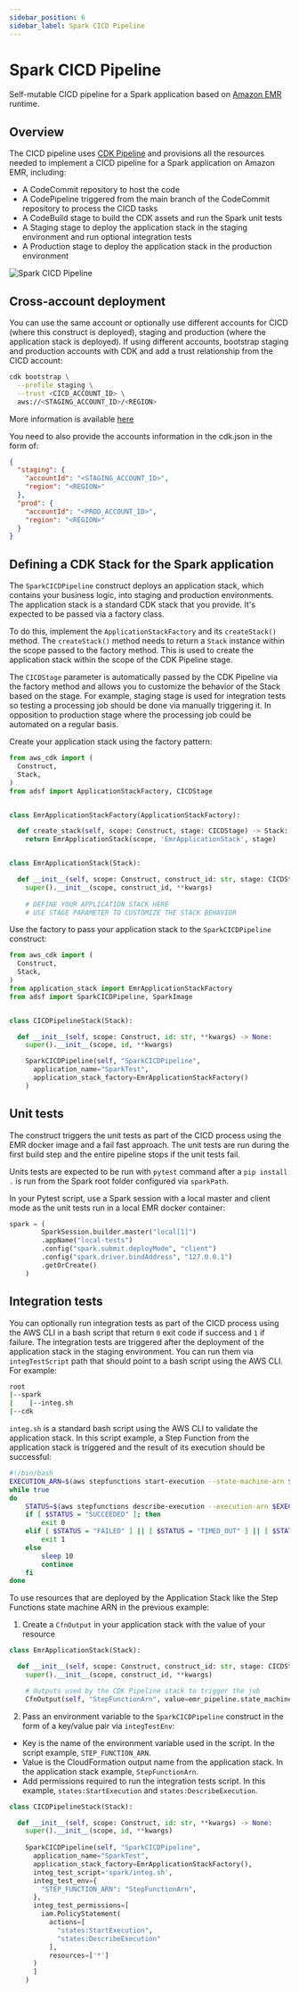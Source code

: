 ```yaml
---
sidebar_position: 6
sidebar_label: Spark CICD Pipeline
---
```


# Spark CICD Pipeline

Self-mutable CICD pipeline for a Spark application based on [Amazon EMR](https://aws.amazon.com/fr/emr/) runtime. 

## Overview

The CICD pipeline uses [CDK Pipeline](https://docs.aws.amazon.com/cdk/v2/guide/cdk_pipeline.html) and provisions all the resources needed to implement a CICD pipeline for a Spark application on Amazon EMR, including:
 * A CodeCommit repository to host the code
 * A CodePipeline triggered from the main branch of the CodeCommit repository to process the CICD tasks
 * A CodeBuild stage to build the CDK assets and run the Spark unit tests
 * A Staging stage to deploy the application stack in the staging environment and run optional integration tests
 * A Production stage to deploy the application stack in the production environment


![Spark CICD Pipeline](../../../static/img/adsf-spark-cicd.png)

## Cross-account deployment

You can use the same account or optionally use different accounts for CICD (where this construct is deployed), staging and production (where the application stack is deployed). 
If using different accounts, bootstrap staging and production accounts with CDK and add a trust relationship from the CICD account:
```bash
cdk bootstrap \
  --profile staging \
  --trust <CICD_ACCOUNT_ID> \
  aws://<STAGING_ACCOUNT_ID>/<REGION>
```
More information is available [here](https://docs.aws.amazon.com/cdk/v2/guide/cdk_pipeline.html#cdk_pipeline_bootstrap)

You need to also provide the accounts information in the cdk.json in the form of:
```json
{
  "staging": {
    "accountId": "<STAGING_ACCOUNT_ID>",
    "region": "<REGION>"
  },
  "prod": {
    "accountId": "<PROD_ACCOUNT_ID>",
    "region": "<REGION>"
  }
}
```

## Defining a CDK Stack for the Spark application

The `SparkCICDPipeline` construct deploys an application stack, which contains your business logic, into staging and production environments.
The application stack is a standard CDK stack that you provide. It's expected to be passed via a factory class. 

To do this, implement the `ApplicationStackFactory` and its `createStack()` method.
The `createStack()` method needs to return a `Stack` instance within the scope passed to the factory method.
This is used to create the application stack within the scope of the CDK Pipeline stage.

The `CICDStage` parameter is automatically passed by the CDK Pipeline via the factory method and allows you to customize the behavior of the Stack based on the stage.
For example, staging stage is used for integration tests so testing a processing job should be done via manually triggering it. 
In opposition to production stage where the processing job could be automated on a regular basis.

Create your application stack using the factory pattern:

```python
from aws_cdk import (
  Construct,
  Stack, 
)
from adsf import ApplicationStackFactory, CICDStage


class EmrApplicationStackFactory(ApplicationStackFactory):

  def create_stack(self, scope: Construct, stage: CICDStage) -> Stack:
    return EmrApplicationStack(scope, 'EmrApplicationStack', stage)


class EmrApplicationStack(Stack):

  def __init__(self, scope: Construct, construct_id: str, stage: CICDStage, **kwargs) -> None:
    super().__init__(scope, construct_id, **kwargs)
      
    # DEFINE YOUR APPLICATION STACK HERE
    # USE STAGE PARAMETER TO CUSTOMIZE THE STACK BEHAVIOR
```

Use the factory to pass your application stack to the `SparkCICDPipeline` construct:
```python
from aws_cdk import (
  Construct,
  Stack, 
)
from application_stack import EmrApplicationStackFactory
from adsf import SparkCICDPipeline, SparkImage


class CICDPipelineStack(Stack):

  def __init__(self, scope: Construct, id: str, **kwargs) -> None:
    super().__init__(scope, id, **kwargs)

    SparkCICDPipeline(self, "SparkCICDPipeline",
      application_name="SparkTest",
      application_stack_factory=EmrApplicationStackFactory()
    )
```

## Unit tests
The construct triggers the unit tests as part of the CICD process using the EMR docker image and a fail fast approach. 
The unit tests are run during the first build step and the entire pipeline stops if the unit tests fail.

Units tests are expected to be run with `pytest` command after a `pip install .` is run from the Spark root folder configured via `sparkPath`.

In your Pytest script, use a Spark session with a local master and client mode as the unit tests run in a local EMR docker container:
```python
spark = (
        SparkSession.builder.master("local[1]")
        .appName("local-tests")
        .config("spark.submit.deployMode", "client")
        .config("spark.driver.bindAddress", "127.0.0.1")
        .getOrCreate()
    )
```

## Integration tests
You can optionally run integration tests as part of the CICD process using the AWS CLI in a bash script that return `0` exit code if success and `1` if failure. 
The integration tests are triggered after the deployment of the application stack in the staging environment. You can run them via `integTestScript` path that should point to a bash script using the AWS CLI. For example:

```bash
root
|--spark
|    |--integ.sh
|--cdk
```

`integ.sh` is a standard bash script using the AWS CLI to validate the application stack. In this script example, a Step Function from the application stack is triggered and the result of its execution should be successful:
```bash
#!/bin/bash
EXECUTION_ARN=$(aws stepfunctions start-execution --state-machine-arn $STEP_FUNCTION_ARN | jq -r '.executionArn')
while true
do
    STATUS=$(aws stepfunctions describe-execution --execution-arn $EXECUTION_ARN | jq -r '.status')
    if [ $STATUS = "SUCCEEDED" ]; then
        exit 0 
    elif [ $STATUS = "FAILED" ] || [ $STATUS = "TIMED_OUT" ] || [ $STATUS = "ABORTED" ]; then
        exit 1 
    else 
        sleep 10
        continue
    fi
done
```

To use resources that are deployed by the Application Stack like the Step Functions state machine ARN in the previous example:
1. Create a `CfnOutput` in your application stack with the value of your resource

```python
class EmrApplicationStack(Stack):

  def __init__(self, scope: Construct, construct_id: str, stage: CICDStage, **kwargs) -> None:
    super().__init__(scope, construct_id, **kwargs)

    # Outputs used by the CDK Pipeline stack to trigger the job
    CfnOutput(self, "StepFunctionArn", value=emr_pipeline.state_machine_arn)
```

2. Pass an environment variable to the `SparkCICDPipeline` construct in the form of a key/value pair via `integTestEnv`:
  * Key is the name of the environment variable used in the script. In the script example, `STEP_FUNCTION_ARN`.
  * Value is the CloudFormation output name from the application stack. In the application stack example, `StepFunctionArn`.
  * Add permissions required to run the integration tests script. In this example, `states:StartExecution` and `states:DescribeExecution`.

```python
class CICDPipelineStack(Stack):

  def __init__(self, scope: Construct, id: str, **kwargs) -> None:
    super().__init__(scope, id, **kwargs)
    
    SparkCICDPipeline(self, "SparkCICDPipeline",
      application_name="SparkTest",
      application_stack_factory=EmrApplicationStackFactory(),
      integ_test_script='spark/integ.sh',
      integ_test_env={
        "STEP_FUNCTION_ARN": "StepFunctionArn",
      },
      integ_test_permissions=[
        iam.PolicyStatement(
          actions=[
            "states:StartExecution",
            "states:DescribeExecution"
          ],
          resources=['*']
      )
      ]
    )
```